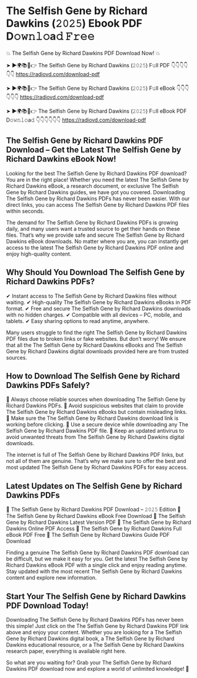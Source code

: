 # The Selfish Gene by Richard Dawkins (𝟸𝟶𝟸𝟻) Ebook PDF D𝚘𝚠𝚗𝚕𝚘a𝚍 𝙵𝚛𝚎𝚎

💥 The Selfish Gene by Richard Dawkins PDF Download Now! 💥

➤ ►🌍📚📱👉 The Selfish Gene by Richard Dawkins (𝟸𝟶𝟸𝟻) F𝚞ll PDF 👇👇👇👇👇👇
https://radiovd.com/download-pdf

➤ ►🌍📚📱👉 The Selfish Gene by Richard Dawkins (𝟸𝟶𝟸𝟻) F𝚞ll eBook 👇👇👇👇👇👇
https://radiovd.com/download-pdf

➤ ►🌍📚📱👉 The Selfish Gene by Richard Dawkins (𝟸𝟶𝟸𝟻) F𝚞ll eBook PDF D𝚘𝚠𝚗𝚕𝚘a𝚍 👇👇👇👇👇👇
https://radiovd.com/download-pdf

## The Selfish Gene by Richard Dawkins PDF Download – Get the Latest The Selfish Gene by Richard Dawkins eBook Now!

Looking for the best The Selfish Gene by Richard Dawkins PDF download? You are in the right place! Whether you need the latest The Selfish Gene by Richard Dawkins eBook, a research document, or exclusive The Selfish Gene by Richard Dawkins guides, we have got you covered. Downloading The Selfish Gene by Richard Dawkins PDFs has never been easier. With our direct links, you can access The Selfish Gene by Richard Dawkins PDF files within seconds.

The demand for The Selfish Gene by Richard Dawkins PDFs is growing daily, and many users want a trusted source to get their hands on these files. That’s why we provide safe and secure The Selfish Gene by Richard Dawkins eBook downloads. No matter where you are, you can instantly get access to the latest The Selfish Gene by Richard Dawkins PDF online and enjoy high-quality content.

## Why Should You Download The Selfish Gene by Richard Dawkins PDFs?

✔ Instant access to The Selfish Gene by Richard Dawkins files without waiting.
✔ High-quality The Selfish Gene by Richard Dawkins eBooks in PDF format.
✔ Free and secure The Selfish Gene by Richard Dawkins downloads with no hidden charges.
✔ Compatible with all devices – PC, mobile, and tablets.
✔ Easy sharing options to read anytime, anywhere.

Many users struggle to find the right The Selfish Gene by Richard Dawkins PDF files due to broken links or fake websites. But don’t worry! We ensure that all the The Selfish Gene by Richard Dawkins eBooks and The Selfish Gene by Richard Dawkins digital downloads provided here are from trusted sources.

## How to Download The Selfish Gene by Richard Dawkins PDFs Safely?

📌 Always choose reliable sources when downloading The Selfish Gene by Richard Dawkins PDFs.
📌 Avoid suspicious websites that claim to provide The Selfish Gene by Richard Dawkins eBooks but contain misleading links.
📌 Make sure the The Selfish Gene by Richard Dawkins download link is working before clicking.
📌 Use a secure device while downloading any The Selfish Gene by Richard Dawkins PDF file.
📌 Keep an updated antivirus to avoid unwanted threats from The Selfish Gene by Richard Dawkins digital downloads.

The internet is full of The Selfish Gene by Richard Dawkins PDF links, but not all of them are genuine. That’s why we make sure to offer the best and most updated The Selfish Gene by Richard Dawkins PDFs for easy access.

## Latest Updates on The Selfish Gene by Richard Dawkins PDFs

🔹 The Selfish Gene by Richard Dawkins PDF Download – 𝟸𝟶𝟸𝟻 Edition
🔹 The Selfish Gene by Richard Dawkins eBook Free Download
🔹 The Selfish Gene by Richard Dawkins Latest Version PDF
🔹 The Selfish Gene by Richard Dawkins Online PDF Access
🔹 The Selfish Gene by Richard Dawkins Full eBook PDF Free
🔹 The Selfish Gene by Richard Dawkins Guide PDF Download

Finding a genuine The Selfish Gene by Richard Dawkins PDF download can be difficult, but we make it easy for you. Get the latest The Selfish Gene by Richard Dawkins eBook PDF with a single click and enjoy reading anytime. Stay updated with the most recent The Selfish Gene by Richard Dawkins content and explore new information.

## Start Your The Selfish Gene by Richard Dawkins PDF Download Today!

Downloading The Selfish Gene by Richard Dawkins PDFs has never been this simple! Just click on the The Selfish Gene by Richard Dawkins PDF link above and enjoy your content. Whether you are looking for a The Selfish Gene by Richard Dawkins digital book, a The Selfish Gene by Richard Dawkins educational resource, or a The Selfish Gene by Richard Dawkins research paper, everything is available right here.

So what are you waiting for? Grab your The Selfish Gene by Richard Dawkins PDF download now and explore a world of unlimited knowledge! 🚀